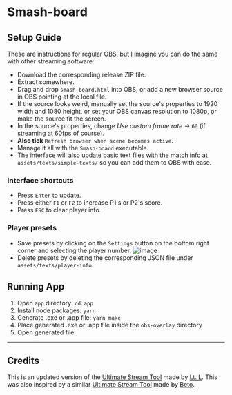 # Smash-board

## Setup Guide

These are instructions for regular OBS, but I imagine you can do the same with other streaming software:

- Download the corresponding release ZIP file.
- Extract somewhere.
- Drag and drop `smash-board.html` into OBS, or add a new browser source in OBS pointing at the local file.
- If the source looks weird, manually set the source's properties to 1920 width and 1080 height, or set your OBS canvas resolution to 1080p, or make the source fit the screen.
- In the source's properties, change *Use custom frame rate* -> `60` (if streaming at 60fps of course).
- **Also tick** `Refresh browser when scene becomes active`.
- Manage it all with the `Smash-board` executable.
- The interface will also update basic text files with the match info at `assets/texts/simple-texts/` so you can add them to OBS with ease.

### Interface shortcuts

- Press `Enter` to update.
- Press either `F1` or `F2` to increase P1's or P2's score.
- Press `ESC` to clear player info.

### Player presets

- Save presets by clicking on the `Settings` button on the bottom right corner and selecting the player number. ![image](https://github.com/user-attachments/assets/908a1009-109d-494d-9880-9b5850127f02)
- Delete presets by deleting the corresponding JSON file under `assets/texts/player-info`.

## Running App

1. Open `app` directory: `cd app`
2. Install node packages: `yarn`
3. Generate .exe or .app file: `yarn make`
4. Place generated .exe or .app file inside the `obs-overlay` directory
5. Open generated file

---

## Credits

This is an updated version of the [Ultimate Stream Tool](https://github.com/LieutenantL/Ultimate-Stream-Tool) made by [Lt. L](https://twitter.com/lieutenant_l5). This was also inspired by a similar [Ultimate Stream Tool](https://github.com/pokerobybeto/Ultimate-Stream-Tool) made by [Beto](https://twitter.com/pokeroby_beto).
